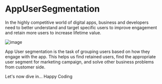 # AppUserSegmentation
In the highly competitive world of digital apps, business and developers need to better understand and target specific users to improve engagement and retain more users to increase lifetime value.

![image](https://github.com/Rayonushi/AppUserSegmentation/assets/91659975/2a7f39a0-87b9-489a-87ae-659d733beb4b)


App User segmentation is the task of grouping users based on how they engage with the app. 
This helps us find retained users, find the appropriate user segment for marketing campaign, and solve other business problems from customer side.

Let's now dive in...
Happy Coding
